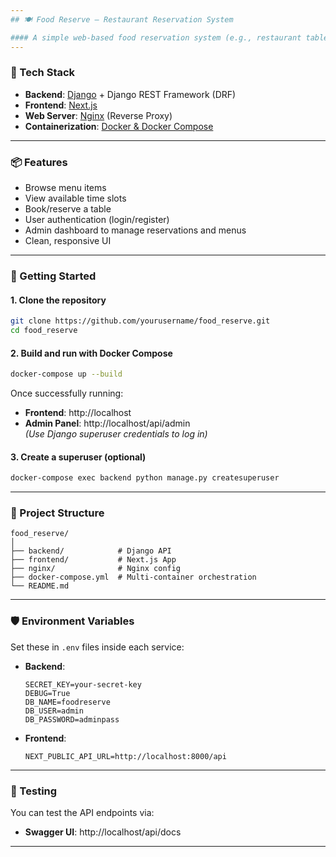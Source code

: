 ```yaml
---
## 🍽️ Food Reserve — Restaurant Reservation System

#### A simple web-based food reservation system (e.g., restaurant table booking or food event ticketing) built using modern technologies. Users can browse menus, reserve tables, and manage their bookings.
---
```


### 🔧 Tech Stack

- **Backend**: [Django](https://www.djangoproject.com/) + Django REST Framework (DRF)
- **Frontend**: [Next.js](https://nextjs.org/)
- **Web Server**: [Nginx](https://nginx.org/) (Reverse Proxy)
- **Containerization**: [Docker & Docker Compose](https://www.docker.com/)

---

### 📦 Features

- Browse menu items
- View available time slots
- Book/reserve a table
- User authentication (login/register)
- Admin dashboard to manage reservations and menus
- Clean, responsive UI

---

### 🚀 Getting Started

#### 1. Clone the repository

```bash
git clone https://github.com/yourusername/food_reserve.git
cd food_reserve
```

#### 2. Build and run with Docker Compose

```bash
docker-compose up --build
```

Once successfully running:

- **Frontend**: http://localhost
- **Admin Panel**: http://localhost/api/admin  
  _(Use Django superuser credentials to log in)_

#### 3. Create a superuser (optional)

```bash
docker-compose exec backend python manage.py createsuperuser
```

---

### 📁 Project Structure

```
food_reserve/
│
├── backend/            # Django API
├── frontend/           # Next.js App
├── nginx/              # Nginx config
├── docker-compose.yml  # Multi-container orchestration
└── README.md
```

---

### 🛡️ Environment Variables

Set these in `.env` files inside each service:

- **Backend**:

  ```env
  SECRET_KEY=your-secret-key
  DEBUG=True
  DB_NAME=foodreserve
  DB_USER=admin
  DB_PASSWORD=adminpass
  ```

- **Frontend**:
  ```env
  NEXT_PUBLIC_API_URL=http://localhost:8000/api
  ```

---

### 🧪 Testing

You can test the API endpoints via:

- **Swagger UI**: http://localhost/api/docs

---
